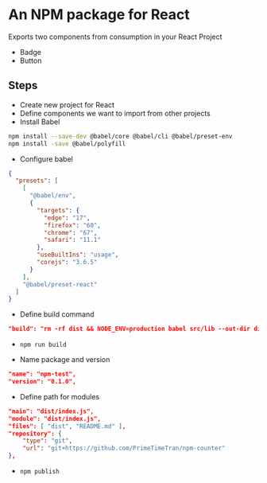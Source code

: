 <!-- @format -->

# An NPM package for React

Exports two components from consumption in your React Project

<!-- https://levelup.gitconnected.com/publish-react-components-as-an-npm-package-7a671a2fb7f -->

- Badge
- Button

## Steps

- Create new project for React
- Define components we want to import from other projects
- Install Babel

```sh
npm install --save-dev @babel/core @babel/cli @babel/preset-env
npm install -save @babel/polyfill
```

- Configure babel

```json
{
  "presets": [
    [
      "@babel/env",
      {
        "targets": {
          "edge": "17",
          "firefox": "60",
          "chrome": "67",
          "safari": "11.1"
        },
        "useBuiltIns": "usage",
        "corejs": "3.6.5"
      }
    ],
    "@babel/preset-react"
  ]
}
```

- Define build command

```json
"build": "rm -rf dist && NODE_ENV=production babel src/lib --out-dir dist --copy-files";
```

- `npm run build`

- Name package and version

```json
"name": "npm-test",
"version": "0.1.0",
```

- Define path for modules

```json
"main": "dist/index.js",
"module": "dist/index.js",
"files": [ "dist", "README.md" ],
"repository": {
    "type": "git",
    "url": "git+https://github.com/PrimeTimeTran/npm-counter"
},
```

- `npm publish`
